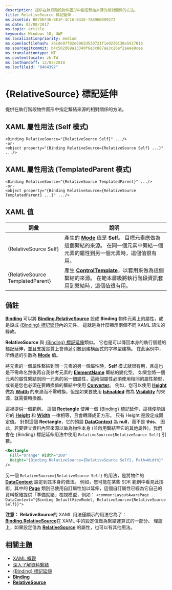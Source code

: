 ```yaml
---
description: 提供在執行階段物件圖形中指定繫結來源的相對關係的方法。
title: RelativeSource 標記延伸
ms.assetid: B87DEF36-BE1F-4C16-B32E-7A896BD09272
ms.date: 02/08/2017
ms.topic: article
keywords: Windows 10, UWP
ms.localizationpriority: medium
ms.openlocfilehash: 26cde97f82e6962d530721f1e0230138e5917016
ms.sourcegitcommit: b4c502d69a13340f6e3c887aa3c26ef2aeee9cee
ms.translationtype: MT
ms.contentlocale: zh-TW
ms.lasthandoff: 12/03/2018
ms.locfileid: "8464397"
---
```

# <a name="relativesource-markup-extension"></a>{RelativeSource} 標記延伸


提供在執行階段物件圖形中指定繫結來源的相對關係的方法。

## <a name="xaml-attribute-usage-self-mode"></a>XAML 屬性用法 (Self 模式)

``` syntax
<Binding RelativeSource="{RelativeSource Self}" .../>
-or-
<object property="{Binding RelativeSource={RelativeSource Self} ...}" .../>
```

## <a name="xaml-attribute-usage-templatedparent-mode"></a>XAML 屬性用法 (TemplatedParent 模式)

``` syntax
<Binding RelativeSource="{RelativeSource TemplatedParent}" .../>
-or-
<object property="{Binding RelativeSource={RelativeSource TemplatedParent} ...}" .../>
```

## <a name="xaml-values"></a>XAML 值

| 詞彙 | 說明 |
|------|-------------|
| {RelativeSource Self} | 產生的 [<strong>Mode</strong>](https://msdn.microsoft.com/library/windows/apps/br209915) 值是 <strong>Self</strong>。 目標元素應做為這個繫結的來源。 在同一個元素中繫結一個元素的屬性到另一個元素時，這個值很有用。 |
| {RelativeSource TemplatedParent} | 產生 [<strong>ControlTemplate</strong>](https://msdn.microsoft.com/library/windows/apps/br209391)，以套用來做為這個繫結的來源。 在範本層級將執行階段資訊套用到繫結時，這個值很有用。 | 

## <a name="remarks"></a>備註

[**Binding**](https://msdn.microsoft.com/library/windows/apps/br209820) 可以將 [**Binding.RelativeSource**](https://msdn.microsoft.com/library/windows/apps/br209831) 設成 **Binding** 物件元素上的屬性，或是設成 [{Binding} 標記延伸](binding-markup-extension.md)內的元件。 這就是為什麼顯示兩個不同 XAML 語法的緣故。

**RelativeSource** 與 [{Binding} 標記延伸](binding-markup-extension.md)類似。  它也是可以傳回本身的執行個體的標記延伸，並且支援實質上會傳遞引數到建構函式的字串型建構。 在此案例中，所傳遞的引數為 [**Mode**](https://msdn.microsoft.com/library/windows/apps/br209915) 值。

將元素的一個屬性繫結到同一元素的另一個屬性時，**Self** 模式就很有用，且這也是不需命名然後再自我參考元素的 [**ElementName**](https://msdn.microsoft.com/library/windows/apps/br209828) 繫結的變化型。 如果您將一個元素的屬性繫結到同一元素的另一個屬性，這兩個屬性必須使用相同的屬性類型，或者是您也必須在要轉換值的繫結中使用 [**Converter**](https://msdn.microsoft.com/library/windows/apps/br209826)。 例如，您可以使用 [**Height**](/uwp/api/Windows.UI.Xaml.FrameworkElement.Height) 做為 [**Width**](/uwp/api/Windows.UI.Xaml.FrameworkElement.Width) 的來源而不需轉換，但是如果要使用 [**IsEnabled**](https://msdn.microsoft.com/library/windows/apps/br209419) 做為 [**Visibility**](https://msdn.microsoft.com/library/windows/apps/br209006) 的來源，就需要轉換器。

這裡提供一個範例。 這個 [**Rectangle**](/uwp/api/Windows.UI.Xaml.Shapes.Rectangle) 使用一個 [{Binding} 標記延伸](binding-markup-extension.md)，這樣便能讓它的 [**Height**](/uwp/api/Windows.UI.Xaml.FrameworkElement.Height) 和 [**Width**](/uwp/api/Windows.UI.Xaml.FrameworkElement.Width) 一律相等，且會轉譯成正方形。 只有 Height 是設定成固定值。 針對這個 **Rectangle**，它的預設 [**DataContext**](https://msdn.microsoft.com/library/windows/apps/br208713) 為 **null**，而不是 **this**。 因此，若要建立資料內容來源以做為物件本身 (並啟用繫結至它的其他屬性)，我們會在 {Binding} 標記延伸用法中使用 `RelativeSource={RelativeSource Self}` 引數。

```XML
<Rectangle
  Fill="Orange" Width="200"
  Height="{Binding RelativeSource={RelativeSource Self}, Path=Width}"
/>
```

另一個 `RelativeSource={RelativeSource Self}` 的用法，是將物件的 [**DataContext**](https://msdn.microsoft.com/library/windows/apps/br208713) 設定到其本身的做法。  例如，您可能在某些 SDK 範例中看見此技術，其中的 [**Page**](https://msdn.microsoft.com/library/windows/apps/br227503) 類別已使用自訂屬性加以延伸，這個自訂屬性已經為它自己的資料繫結提供「準備就緒」檢視模型，例如： `<common:LayoutAwarePage ... DataContext="{Binding DefaultViewModel, RelativeSource={RelativeSource Self}}">`

**注意：** **RelativeSource**的 XAML 用法僅顯示的用法它為了： [**Binding.RelativeSource**](https://msdn.microsoft.com/library/windows/apps/br209831)在 XAML 中的設定值做為繫結運算式的一部分。 理論上，如果設定值為 [**RelativeSource**](https://msdn.microsoft.com/library/windows/apps/br209913) 的屬性，也可以有其他用法。

## <a name="related-topics"></a>相關主題

* [XAML 概觀](xaml-overview.md)
* [深入了解資料繫結](https://msdn.microsoft.com/library/windows/apps/mt210946)
* [{Binding} 標記延伸](binding-markup-extension.md)
* [**Binding**](https://msdn.microsoft.com/library/windows/apps/br209820)
* [**RelativeSource**](https://msdn.microsoft.com/library/windows/apps/br209913)

